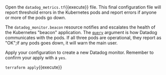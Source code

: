 Open the `datadog_metrics.tf`{{execute}} file. This final configuration file will report threshold errors in the Kubernetes pods and report errors if anyone or more of the pods go down.

The `datadog_monitor.beacon` resource notifies and escalates the health of the Kubernetes "beacon" application. The [`query`](https://registry.terraform.io/providers/DataDog/datadog/latest/docs/resources/monitor#query) argument is how Datadog communicates with the pods. If all three pods are operational, they report as "OK";if any pods goes down, it will warn the main user.

Apply your configuration to create a new Datadog monitor. Remember to confirm your apply with a `yes`.


`terraform apply`{{execute}}